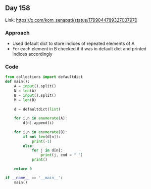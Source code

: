 ## Day 158

Link: https://x.com/kom_senapati/status/1799044789327007970

### Approach

- Used default dict to store indices of repeated elements of A
- For each element in B checked if it was in default dict and printed indices accordingly

### Code

```py
from collections import defaultdict
def main():
    A = input().split()
    N = len(A)
    B = input().split()
    M = len(B)
    
    d = defaultdict(list)
    
    for i,n in enumerate(A):
        d[n].append(i)
    
    for i,n in enumerate(B):
        if not len(d[n]):
            print(-1)
        else:
            for j in d[n]:
                print(j, end = " ")
            print()
    
    return 0

if __name__ == '__main__':
    main()
```
